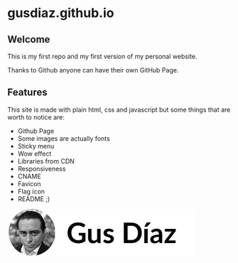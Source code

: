 # gusdiaz.github.io

## Welcome

This is my first repo and my first version of my personal website.

Thanks to Github anyone can have their own GitHub Page.

## Features

This site is made with plain html, css and javascript but some things that are worth to notice are:

- Github Page
- Some images are actually fonts
- Sticky menu
- Wow effect
- Libraries from CDN
- Responsiveness
- CNAME
- Favicon
- Flag icon
- README ;)

![Logo](images/logo2.png)
